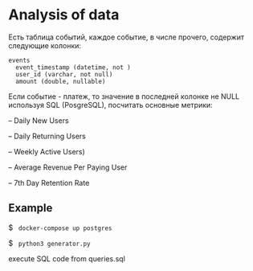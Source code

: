 # Analysis of data

Есть таблица событий, каждое событие, в числе прочего, содержит следующие колонки:
```
events
  event_timestamp (datetime, not )
  user_id (varchar, not null)
  amount (double, nullable)
  ```
Если событие - платеж, то значение в последней колонке не NULL используя SQL (PosgreSQL), посчитать основные метрики:

– Daily New Users

– Daily Returning Users

– Weekly Active Users)

– Average Revenue Per Paying User

– 7th Day Retention Rate


## Example
$
<code>
docker-compose up postgres 
</code>

$ 
<code>
python3 generator.py
</code>

execute SQL code from queries.sql
